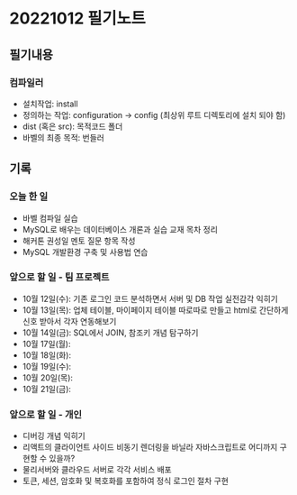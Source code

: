 ﻿# 20221012 필기노트
## 필기내용
### 컴파일러
- 설치작업: install
- 정의하는 작업: configuration -> config (최상위 루트 디렉토리에 설치 되야 함)
- dist (혹은 src): 목적코드 폴더
- 바벨의 최종 목적: 번들러
## 기록
### 오늘 한 일
- 바벨 컴파일 실습
- MySQL로 배우는 데이터베이스 개론과 실습 교재 목차 정리
- 해커톤 권성일 멘토 질문 항목 작성
- MySQL 개발환경 구축 및 사용법 연습
### 앞으로 할 일 - 팀 프로젝트
- 10월 12일(수): 기존 로그인 코드 분석하면서 서버 및 DB 작업 실전감각 익히기
- 10월 13일(목): 업체 테이블, 마이페이지 테이블 따로따로 만들고 html로 간단하게 신호 받아서 각자 연동해보기
- 10월 14일(금): SQL에서 JOIN, 참조키 개념 탐구하기
- 10월 17일(월): 
- 10월 18일(화): 
- 10월 19일(수): 
- 10월 20일(목): 
- 10월 21일(금): 
### 앞으로 할 일 - 개인
- 디버깅 개념 익히기
- 리액트의 클라이언트 사이드 비동기 렌더링을 바닐라 자바스크립트로 어디까지 구현할 수 있을까?
- 물리서버와 클라우드 서버로 각각 서비스 배포
- 토큰, 세션, 암호화 및 복호화를 포함하여 정식 로그인 절차 구현
